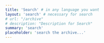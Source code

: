 ```yaml
---
title: 'Search' # in any language you want
layout: 'search' # necessary for search
# url: "/archive"
# description: "Description for Search"
summary: 'search'
placeholder: 'search the archive...'
---
```

